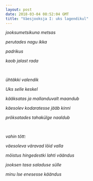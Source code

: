 ```yaml
---
layout: post
date: 2018-03-04 08:52:04 GMT
title: "Väesjooksja I: uks lagendikul"
---
```

<p><i>jooksumetsikuna metsas<br></i></p><p><i>perutades nagu ikka</i></p><p><i>padrikus </i></p><p><i>kaob jalast rada</i></p><p><i><br></i></p><p><i>ühtäkki valendik</i></p><p><i>Uks selle keskel</i></p><p><i>kääksatas ja mallanduvalt maandub</i></p><p><i>käesolev kodaratesse jääb kinni</i></p><p><i>prõksatades tahakülge naaldub</i></p><p><i><br></i></p><p><i>vahin tõtt:</i></p><p><i>väesoleva väravad lõid valla</i></p><p><i>mõistus hingedestki lahti väändus</i></p><p><i>jooksen tasa saladuse sülle </i></p><p><i>minu Ise enesesse käändus</i></p>
